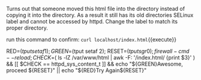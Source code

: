 Turns out that someone moved this html file into the directory instead of copying it into the directory. As a result it still has its old directories SELinux label and cannot be accessed by httpd. Change the label to match its proper directory. 

run this command to confirm: `curl localhost/index.html`{{execute}}

RED=$(tput setaf 1) ; GREEN=$(tput setaf 2); RESET=$(tput sgr0); firewall-cmd --reload ; CHECK=$( ls -lZ /var/www/html | awk -F: '/index.html/ {print $3}' ) && [[ $CHECK == httpd_sys_content_t ]] && echo "${GREEN}Awesome, proceed ${RESET}" || echo "${RED}Try Again${RESET}"
